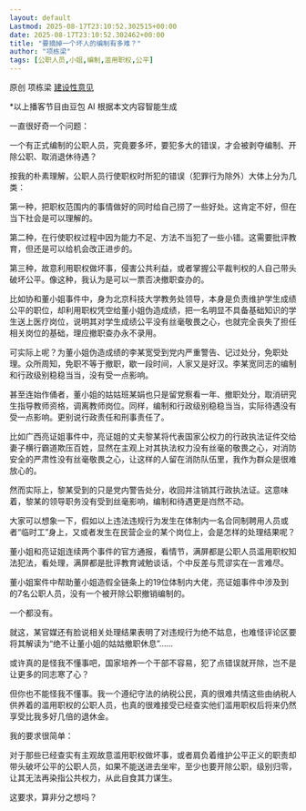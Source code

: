 ```yaml
---
layout: default
Lastmod: 2025-08-17T23:10:52.302515+00:00
date: 2025-08-17T23:10:52.302462+00:00
title: "要摘掉一个坏人的编制有多难？"
author: "项栋梁"
tags: [公职人员,小姐,编制,滥用职权,公平]
---
```


原创 项栋梁 [建设性意见](javascript:void(0);)

\*以上播客节目由豆包 AI 根据本文内容智能生成

一直很好奇一个问题：

一个有正式编制的公职人员，究竟要多坏，要犯多大的错误，才会被剥夺编制、开除公职、取消退休待遇？

按我的朴素理解，公职人员行使职权时所犯的错误（犯罪行为除外）大体上分为几类：

第一种，把职权范围内的事情做好的同时给自己捞了一些好处。这肯定不好，但在当下社会是可以理解的。

第二种，在行使职权过程中因为能力不足、方法不当犯了一些小错。这需要批评教育，但还是可以给机会改正进步的。

第三种，故意利用职权做坏事，侵害公共利益，或者掌握公平裁判权的人自己带头破坏公平。像这种，我认为是可以一票否决撤职查办的。

比如协和董小姐事件中，身为北京科技大学教务处领导，本身是负责维护学生成绩公平的职位，却利用职权凭空给董小姐伪造成绩，把一名明显不具备基础知识的学生送上医疗岗位，说明其对学生成绩公平没有丝毫敬畏之心，也就完全丧失了担任相关岗位的基础，理应撤职查办永不录用。

可实际上呢？为董小姐伪造成绩的李某宽受到党内严重警告、记过处分，免职处理。众所周知，免职不等于撤职，歇一段时间，人家又是好汉。李某宽同志的编制和行政级别稳稳当当，没有受一点影响。

甚至连始作俑者，董小姐的姑姑班某娟也只是留党察看一年、撤职处分，取消研究生指导教师资格，调离教师岗位。同样，编制和行政级别稳稳当当，实际待遇没有受一点影响。更别说行政责任和刑事责任了。

比如广西亮证姐事件中，亮证姐的丈夫黎某将代表国家公权力的行政执法证件交给妻子横行霸道欺压百姓，显然在主观上对其执法权力没有丝毫的敬畏之心，对消防安全的严肃性没有丝毫敬畏之心，让这样的人留在消防队伍里，我作为群众是很难放心的。

然而实际上，黎某受到的只是党内警告处分，收回并注销其行政执法证。这意味着，黎某的领导职务没有受到丝毫影响，编制和待遇更是岿然不动。

大家可以想象一下，假如以上违法违规行为发生在体制内一名合同制聘用人员或者“临时工”身上，又或者发生在民营企业的某个岗位上，会是怎样的处理结果呢？

董小姐和亮证姐连续两个事件的官方通报，看情节，满屏都是公职人员滥用职权知法犯法，看处理，满屏都是批评教育诫勉谈话，个中反差与荒谬实在一言难尽。

董小姐案件中帮助董小姐造假全链条上的19位体制内大佬，亮证姐事件中涉及到的7名公职人员，没有一个被开除公职撤销编制的。

一个都没有。

就这，某官媒还有脸说相关处理结果表明了对违规行为绝不姑息，也难怪评论区要将其解读为“绝不让董小姐的姑姑撤职休息”……

或许真的是怪我不懂事吧，国家培养一个干部不容易，犯了点错误就开除，岂不是让更多的同志寒了心？

但你也不能怪我不懂事。我一个遵纪守法的纳税公民，真的很难共情这些由纳税人供养着的滥用职权的公职人员，也真的很难接受已经查实他们滥用职权后将来仍然享受比我多好几倍的退休金。

我的要求很简单：

对于那些已经查实有主观故意滥用职权做坏事，或者肩负着维护公平正义的职责却带头破坏公平的公职人员，如果不能送进去坐牢，至少也要开除公职，级别归零，让其无法再染指公共权力，从此自食其力谋生。

这要求，算非分之想吗？


